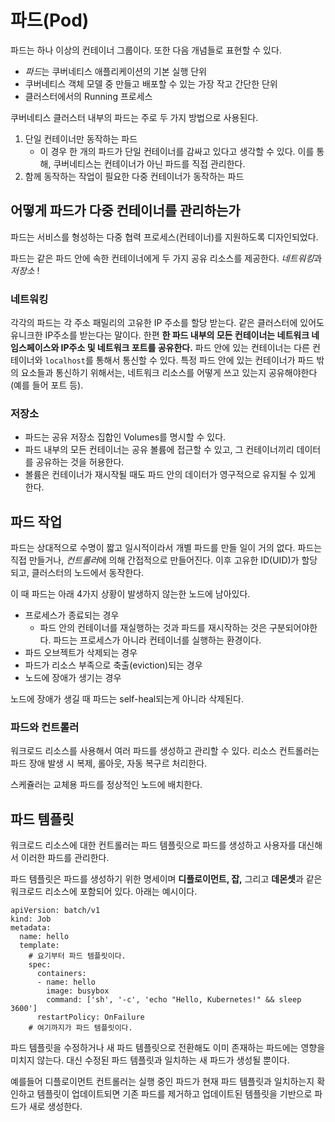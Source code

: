 # 파드(Pod)

파드는 하나 이상의 컨테이너 그룹이다. 또한 다음 개념들로 표현할 수 있다.

- *파드*는 쿠버네티스 애플리케이션의 기본 실행 단위
- 쿠버네티스 객체 모델 중 만들고 배포할 수 있는 가장 작고 간단한 단위
- 클러스터에서의 Running 프로세스

쿠버네티스 클러스터 내부의 파드는 주로 두 가지 방법으로 사용된다.

1. 단일 컨테이너만 동작하는 파드
   - 이 경우 한 개의 파드가 단일 컨테이너를 감싸고 있다고 생각할 수 있다. 이를 통해, 쿠버네티스는 컨테이너가 아닌 파드를 직접 관리한다.
2. 함께 동작하는 작업이 필요한 다중 컨테이너가 동작하는 파드

## 어떻게 파드가 다중 컨테이너를 관리하는가

파드는 서비스를 형성하는 다중 협력 프로세스(컨테이너)를 지원하도록 디자인되었다.

파드는 같은 파드 안에 속한 컨테이너에게 두 가지 공유 리소스를 제공한다. *네트워킹*과 _저장소_ !

### 네트워킹

각각의 파드는 각 주소 패밀리의 고유한 IP 주소를 할당 받는다. 같은 클러스터에 있어도 유니크한 IP주소를 받는다는 말이다. 한편 **한 파드 내부의 모든 컨테이너는 네트워크 네임스페이스와 IP주소 및 네트워크 포트를 공유한다.** 파드 안에 있는 컨테이너는 다른 컨테이너와 `localhost`를 통해서 통신할 수 있다. 특정 파드 안에 있는 컨테이너가 파드 밖의 요소들과 통신하기 위해서는, 네트워크 리소스를 어떻게 쓰고 있는지 공유해야한다(예를 들어 포트 등).

### 저장소

- 파드는 공유 저장소 집합인 Volumes를 명시할 수 있다.
- 파드 내부의 모든 컨테이너는 공유 볼륨에 접근할 수 있고, 그 컨테이너끼리 데이터를 공유하는 것을 허용한다.
- 볼륨은 컨테이너가 재시작될 때도 파드 안의 데이터가 영구적으로 유지될 수 있게 한다.

## 파드 작업

파드는 상대적으로 수명이 짧고 일시적이라서 개별 파드를 만들 일이 거의 없다. 파드는 직접 만들거나, *컨트롤러*에 의해 간접적으로 만들어진다. 이후 고유한 ID(UID)가 할당되고, 클러스터의 노드에서 동작한다.

이 때 파드는 아래 4가지 상황이 발생하지 않는한 노드에 남아있다.

- 프로세스가 종료되는 경우
  - 파드 안의 컨테이너를 재실행하는 것과 파드를 재시작하는 것은 구분되어야한다. 파드는 프로세스가 아니라 컨테이너를 실행하는 환경이다.
- 파드 오브젝트가 삭제되는 경우
- 파드가 리소스 부족으로 축출(eviction)되는 경우
- 노드에 장애가 생기는 경우

노드에 장애가 생길 때 파드는 self-heal되는게 아니라 삭제된다.

### 파드와 컨트롤러

워크로드 리소스를 사용해서 여러 파드를 생성하고 관리할 수 있다. 리소스 컨트롤러는 파드 장애 발생 시 복제, 롤아웃, 자동 복구르 처리한다.

스케쥴러는 교체용 파드를 정상적인 노드에 배치한다.

## 파드 템플릿

워크로드 리소스에 대한 컨트롤러는 파드 템플릿으로 파드를 생성하고 사용자를 대신해서 이러한 파드를 관리한다.

파드 템플릿은 파드를 생성하기 위한 명세이며 **디플로이먼트, 잡,** 그리고 **데몬셋**과 같은 워크로드 리소스에 포함되어 있다. 아래는 예시이다.

```
apiVersion: batch/v1
kind: Job
metadata:
  name: hello
  template:
    # 요기부터 파드 템플릿이다.
    spec:
      containers:
      - name: hello
        image: busybox
        command: ['sh', '-c', 'echo "Hello, Kubernetes!" && sleep 3600']
      restartPolicy: OnFailure
    # 여기까지가 파드 템플릿이다.
```

파드 템플릿을 수정하거나 새 파드 템플릿으로 전환해도 이미 존재하는 파드에는 영향을 미치지 않는다. 대신 수정된 파드 템플릿과 일치하는 새 파드가 생성될 뿐이다.

예를들어 디플로이먼트 컨트롤러는 실행 중인 파드가 현재 파드 템플릿과 일치하는지 확인하고 템플릿이 업데이트되면 기존 파드를 제거하고 업데이트된 템플릿을 기반으로 파드가 새로 생성한다.
